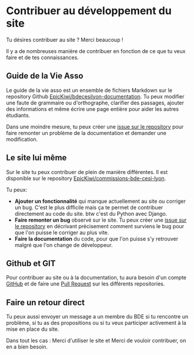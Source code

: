 # Contribuer au développement du site

Tu désires contribuer au site ? Merci beaucoup !

Il y a de nombreuses manière de contribuer en fonction de ce que tu veux faire et de tes connaissances.

## Guide de la Vie Asso

Le guide de la vie asso est un ensemble de fichiers Markdown sur le repository Github [EpicKiwi/bdecesilyon-documentation](https://github.com/EpicKiwi/bdecesilyon-documentation).
Tu peux modifier une faute de grammaire ou d'orthographe, clarifier des passages, ajouter des informations et même écrire une page entière pour aider les autres étudiants.

Dans une moindre mesure, tu peux créer une [issue sur le repository](https://github.com/EpicKiwi/bdecesilyon-documentation/issues) pour faire remonter un problème de la documentation et demander une modification.

## Le site lui même

Sur le site tu peux contribuer de plein de manière différentes.
Il est disponible sur le repository [EpicKiwi/commissions-bde-cesi-lyon](https://github.com/EpicKiwi/commissions-bde-cesi-lyon).

Tu peux:
* **Ajouter un fonctionnalité** qui manque actuellement au site ou corriger un bug. C'est le plus difficile mais ça te permet de contribuer directement au code du site. btw c'est du Python avec Django.
* **Faire remonter un bug** observé sur le site. Tu peux créer une [issue sur le repository](https://github.com/EpicKiwi/commissions-bde-cesi-lyon/issues) en décrivant précisement comment surviens le bug pour que l'on puisse le corriger au plus vite.
* **Faire la documentation** du code, pour que l'on puisse s'y retrouver malgré que l'on change de développeur.

## Github et GIT

Pour contribuer au site ou à la documentation, tu aura besoin d'un compte [GitHub](https://github.com/) et de faire une [Pull Request](https://opensource.guide/how-to-contribute/#how-to-submit-a-contribution) sur les différents repositories.

## Faire un retour direct

Tu peux aussi envoyer un message a un membre du BDE si tu rencontre un problème, si tu as des propositions ou si tu veux participer activement à la mise en place du site.

<div class="medskip"></div>

Dans tout les cas : Merci d'utiliser le site et Merci de vouloir contribuer, on en a bien besoin.
